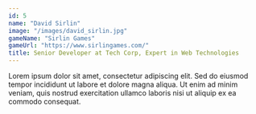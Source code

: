 ```yaml
---
id: 5
name: "David Sirlin"
image: "/images/david_sirlin.jpg"
gameName: "Sirlin Games"
gameUrl: "https://www.sirlingames.com/"
title: Senior Developer at Tech Corp, Expert in Web Technologies
---
```


Lorem ipsum dolor sit amet, consectetur adipiscing elit. Sed do eiusmod tempor incididunt ut labore et dolore magna aliqua. Ut enim ad minim veniam, quis nostrud exercitation ullamco laboris nisi ut aliquip ex ea commodo consequat.

